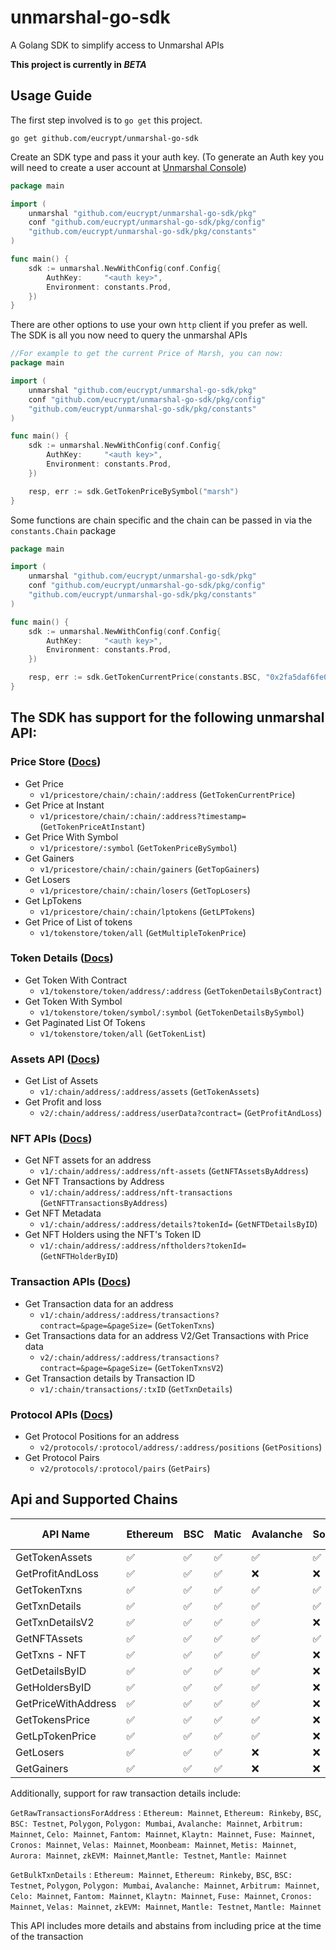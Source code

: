# unmarshal-go-sdk

A Golang SDK to simplify access to Unmarshal APIs

**This project is currently in *BETA***

## Usage Guide

The first step involved is to `go get` this project.

```shell
go get github.com/eucrypt/unmarshal-go-sdk
```

Create an SDK type and pass it your auth key. (To generate an Auth key you will need to create a user account
at [Unmarshal Console](https://console.unmarshal.io))

```go
package main

import (
	unmarshal "github.com/eucrypt/unmarshal-go-sdk/pkg"
	conf "github.com/eucrypt/unmarshal-go-sdk/pkg/config"
	"github.com/eucrypt/unmarshal-go-sdk/pkg/constants"
)

func main() {
	sdk := unmarshal.NewWithConfig(conf.Config{
		AuthKey:     "<auth key>",
		Environment: constants.Prod,
	})
}
```

There are other options to use your own `http` client if you prefer as well. The SDK is all you now need to query the
unmarshal APIs

```go
//For example to get the current Price of Marsh, you can now:
package main

import (
	unmarshal "github.com/eucrypt/unmarshal-go-sdk/pkg"
	conf "github.com/eucrypt/unmarshal-go-sdk/pkg/config"
	"github.com/eucrypt/unmarshal-go-sdk/pkg/constants"
)

func main() {
	sdk := unmarshal.NewWithConfig(conf.Config{
		AuthKey:     "<auth key>",
		Environment: constants.Prod,
	})

	resp, err := sdk.GetTokenPriceBySymbol("marsh")
}

```

Some functions are chain specific and the chain can be passed in via the `constants.Chain` package

```go
package main

import (
	unmarshal "github.com/eucrypt/unmarshal-go-sdk/pkg"
	conf "github.com/eucrypt/unmarshal-go-sdk/pkg/config"
	"github.com/eucrypt/unmarshal-go-sdk/pkg/constants"
)

func main() {
	sdk := unmarshal.NewWithConfig(conf.Config{
		AuthKey:     "<auth key>",
		Environment: constants.Prod,
	})

	resp, err := sdk.GetTokenCurrentPrice(constants.BSC, "0x2fa5daf6fe0708fbd63b1a7d1592577284f52256")
}

```

## The SDK has support for the following unmarshal API:

### Price Store ([Docs](https://docs.unmarshal.io/openapi/core/tag/Price-Store/))

- Get Price
    - `v1/pricestore/chain/:chain/:address` (`GetTokenCurrentPrice`)
- Get Price at Instant
    - `v1/pricestore/chain/:chain/:address?timestamp=` (`GetTokenPriceAtInstant`)
- Get Price With Symbol
    - `v1/pricestore/:symbol` (`GetTokenPriceBySymbol`)
- Get Gainers
    - `v1/pricestore/chain/:chain/gainers` (`GetTopGainers`)
- Get Losers
    - `v1/pricestore/chain/:chain/losers` (`GetTopLosers`)
- Get LpTokens
    - `v1/pricestore/chain/:chain/lptokens` (`GetLPTokens`)
- Get Price of List of tokens
    - `v1/tokenstore/token/all` (`GetMultipleTokenPrice`)

### Token Details ([Docs](https://docs.unmarshal.io/openapi/core/tag/Token-Store/))

- Get Token With Contract
    - `v1/tokenstore/token/address/:address` (`GetTokenDetailsByContract`)
- Get Token With Symbol
    - `v1/tokenstore/token/symbol/:symbol` (`GetTokenDetailsBySymbol`)
- Get Paginated List Of Tokens
    - `v1/tokenstore/token/all` (`GetTokenList`)

### Assets API ([Docs](https://docs.unmarshal.io/openapi/core/tag/Wallet-APIs/))

- Get List of Assets
    - `v1/:chain/address/:address/assets` (`GetTokenAssets`)
- Get Profit and loss
    - `v2/:chain/address/:address/userData?contract=` (`GetProfitAndLoss`)

### NFT APIs ([Docs](https://docs.unmarshal.io/openapi/core/tag/NFTs/))

- Get NFT assets for an address
    - `v1/:chain/address/:address/nft-assets` (`GetNFTAssetsByAddress`)
- Get NFT Transactions by Address
    - `v1/:chain/address/:address/nft-transactions` (`GetNFTTransactionsByAddress`)
- Get NFT Metadata
    - `v1/:chain/address/:address/details?tokenId=` (`GetNFTDetailsByID`)
- Get NFT Holders using the NFT's Token ID
    - `v1/:chain/address/:address/nftholders?tokenId=` (`GetNFTHolderByID`)

### Transaction APIs ([Docs](https://docs.unmarshal.io/openapi/core/tag/Wallet-APIs/#tag/Wallet-APIs/operation/transaction-history-v-1))

- Get Transaction data for an address
    - `v1/:chain/address/:address/transactions?contract=&page=&pageSize=` (`GetTokenTxns`)
- Get Transactions data for an address V2/Get Transactions with Price data
    - `v2/:chain/address/:address/transactions?contract=&page=&pageSize=` (`GetTokenTxnsV2`)
- Get Transaction details by Transaction ID
    - `v1/:chain/transactions/:txID` (`GetTxnDetails`)

### Protocol APIs ([Docs](https://docs.unmarshal.io/openapi/core/tag/Price-Store/#tag/Price-Store/operation/price-for-lp-tokens))

- Get Protocol Positions for an address
    - `v2/protocols/:protocol/address/:address/positions` (`GetPositions`)
- Get Protocol Pairs
    - `v2/protocols/:protocol/pairs` (`GetPairs`)

## Api and Supported Chains

<table>
  <thead>
    <tr>
      <th>API Name</th>
      <th>Ethereum</th>
      <th>BSC</th>
      <th>Matic</th>
      <th>Avalanche</th>
      <th>Solana</th>
      <th>XDC</th>
      <th>Zilliqa</th>
      <th>Huobi</th>
      <th>Arbitrum</th>
      <th>Celo</th>
      <th>Fantom</th>
      <th>Klaytn</th>
      <th>Fuse</th>
      <th>Cronos</th>
      <th>Velas</th>
      <th>Moonbeam</th>
      <th>Metis</th>
      <th>Aurora</th>
      <th>Matic Supernet</th>
      <th>zkEVM</th>
      <th>Mantle Testnet</th>
      <th>Mantle</th>
    </tr>
  </thead>
  <tbody>
    <tr>
      <td>GetTokenAssets</td>
      <td>✅</td>
      <td>✅</td>
      <td>✅</td>
      <td>✅</td>
      <td>✅</td>
      <td>✅</td>
      <td>✅</td>
      <td>✅</td>
      <td>✅</td>
      <td>✅</td>
      <td>✅</td>
      <td>✅</td>
      <td>✅</td>
      <td>✅</td>
      <td>✅</td>
      <td>✅</td>
      <td>✅</td>
      <td>✅</td>
      <td>✅</td>
      <td>✅</td>
      <td>✅</td>
      <td>✅</td>
    </tr>
    <tr>
      <td>GetProfitAndLoss</td>
      <td>✅</td>
      <td>✅</td>
      <td>✅</td>
      <td>❌</td>
      <td>❌</td>
      <td>❌</td>
      <td>❌</td>
      <td>❌</td>
      <td>✅</td>
      <td>❌</td>
      <td>❌</td>
      <td>❌</td>
      <td>❌</td>
      <td>❌</td>
      <td>❌</td>
      <td>❌</td>
      <td>❌</td>
      <td>❌</td>
      <td>❌</td>
      <td>❌</td>
      <td>❌</td>
      <td>❌</td>
    </tr>
    <tr>
      <td>GetTokenTxns</td>
      <td>✅</td>
      <td>✅</td>
      <td>✅</td>
      <td>✅</td>
      <td>✅</td>
      <td>✅</td>
      <td>✅</td>
      <td>❌</td>
      <td>✅</td>
      <td>✅</td>
      <td>✅</td>
      <td>✅</td>
      <td>✅</td>
      <td>✅</td>
      <td>✅</td>
      <td>✅</td>
      <td>✅</td>
      <td>✅</td>
      <td>✅</td>
      <td>✅</td>
      <td>✅</td>
      <td>✅</td>
    </tr>
    <tr>
      <td>GetTxnDetails</td>
      <td>✅</td>
      <td>✅</td>
      <td>✅</td>
      <td>✅</td>
      <td>✅</td>
      <td>✅</td>
      <td>❌</td>
      <td>❌</td>
      <td>✅</td>
      <td>✅</td>
      <td>✅</td>
      <td>✅</td>
      <td>✅</td>
      <td>✅</td>
      <td>✅</td>
      <td>✅</td>
      <td>✅</td>
      <td>✅</td>
      <td>✅</td>
      <td>✅</td>
      <td>✅</td>
      <td>✅</td>
    </tr>
    <tr>
      <td>GetTxnDetailsV2</td>
      <td>✅</td>
      <td>✅</td>
      <td>✅</td>
      <td>✅</td>
      <td>❌</td>
      <td>✅</td>
      <td>❌</td>
      <td>❌</td>
      <td>✅</td>
      <td>✅</td>
      <td>✅</td>
      <td>✅</td>
      <td>✅</td>
      <td>✅</td>
      <td>✅</td>
      <td>✅</td>
      <td>✅</td>
      <td>✅</td>
      <td>✅</td>
      <td>✅</td>
      <td>✅</td>
      <td>✅</td>
    </tr>
    <tr>
      <td>GetNFTAssets</td>
      <td>✅</td>
      <td>✅</td>
      <td>✅</td>
      <td>✅</td>
      <td>✅</td>
      <td>❌</td>
      <td>❌</td>
      <td>❌</td>
      <td>❌</td>
      <td>❌</td>
      <td>❌</td>
      <td>✅</td>
      <td>✅</td>
      <td>✅</td>
      <td>✅</td>
      <td>❌</td>
      <td>❌</td>
      <td>❌</td>
      <td>❌</td>
      <td>❌</td>
      <td>❌</td>
      <td>❌</td>
    </tr>
    <tr>
      <td>GetTxns - NFT</td>
      <td>✅</td>
      <td>✅</td>
      <td>✅</td>
      <td>✅</td>
      <td>❌</td>
      <td>❌</td>
      <td>❌</td>
      <td>❌</td>
      <td>❌</td>
      <td>❌</td>
      <td>❌</td>
      <td>✅</td>
      <td>✅</td>
      <td>✅</td>
      <td>✅</td>
      <td>❌</td>
      <td>❌</td>
      <td>❌</td>
      <td>✅</td>
      <td>❌</td>
      <td>❌</td>
      <td>❌</td>
    </tr>
    <tr>
      <td>GetDetailsByID</td>
      <td>✅</td>
      <td>✅</td>
      <td>✅</td>
      <td>✅</td>
      <td>❌</td>
      <td>❌</td>
      <td>❌</td>
      <td>❌</td>
      <td>❌</td>
      <td>❌</td>
      <td>❌</td>
      <td>✅</td>
      <td>✅</td>
      <td>✅</td>
      <td>✅</td>
      <td>❌</td>
      <td>❌</td>
      <td>❌</td>
      <td>✅</td>
      <td>❌</td>
      <td>❌</td>
      <td>❌</td>
    </tr>
    <tr>
      <td>GetHoldersByID</td>
      <td>✅</td>
      <td>✅</td>
      <td>✅</td>
      <td>✅</td>
      <td>❌</td>
      <td>❌</td>
      <td>❌</td>
      <td>❌</td>
      <td>❌</td>
      <td>❌</td>
      <td>❌</td>
      <td>✅</td>
      <td>✅</td>
      <td>✅</td>
      <td>✅</td>
      <td>❌</td>
      <td>❌</td>
      <td>❌</td>
      <td>❌</td>
      <td>❌</td>
      <td>❌</td>
      <td>❌</td>
    </tr>
    <tr>
      <td>GetPriceWithAddress</td>
      <td>✅</td>
      <td>✅</td>
      <td>✅</td>
      <td>✅</td>
      <td>❌</td>
      <td>❌</td>
      <td>❌</td>
      <td>❌</td>
      <td>✅</td>
      <td>❌</td>
      <td>❌</td>
      <td>❌</td>
      <td>❌</td>
      <td>❌</td>
      <td>❌</td>
      <td>❌</td>
      <td>❌</td>
      <td>❌</td>
      <td>❌</td>
      <td>❌</td>
      <td>❌</td>
      <td>❌</td>
    </tr> 
    <tr>
      <td>GetTokensPrice</td>
      <td>✅</td>
      <td>✅</td>
      <td>✅</td>
      <td>✅</td>
      <td>❌</td>
      <td>❌</td>
      <td>❌</td>
      <td>❌</td>
      <td>✅</td>
      <td>❌</td>
      <td>❌</td>
      <td>❌</td>
      <td>❌</td>
      <td>❌</td>
      <td>❌</td>
      <td>❌</td>
      <td>❌</td>
      <td>❌</td>
      <td>❌</td>
      <td>❌</td>
      <td>❌</td>
      <td>❌</td>
    </tr>
    <tr>
      <td>GetLpTokenPrice</td>
      <td>✅</td>
      <td>✅</td>
      <td>✅</td>
      <td>✅</td>
      <td>❌</td>
      <td>❌</td>
      <td>❌</td>
      <td>❌</td>
      <td>✅</td>
      <td>❌</td>
      <td>❌</td>
      <td>❌</td>
      <td>❌</td>
      <td>❌</td>
      <td>❌</td>
      <td>❌</td>
      <td>❌</td>
      <td>❌</td>
      <td>❌</td>
      <td>❌</td>
      <td>❌</td>
      <td>❌</td>
    </tr>
    <tr>
      <td>GetLosers</td>
      <td>✅</td>
      <td>✅</td>
      <td>✅</td>
      <td>❌</td>
      <td>❌</td>
      <td>❌</td>
      <td>❌</td>
      <td>❌</td>
      <td>✅</td>
      <td>❌</td>
      <td>❌</td>
      <td>❌</td>
      <td>❌</td>
      <td>❌</td>
      <td>❌</td>
      <td>❌</td>
      <td>❌</td>
      <td>❌</td>
      <td>❌</td>
      <td>❌</td>
      <td>❌</td>
      <td>❌</td>
    </tr>
    <tr>
      <td>GetGainers</td>
      <td>✅</td>
      <td>✅</td>
      <td>✅</td>
      <td>❌</td>
      <td>❌</td>
      <td>❌</td>
      <td>❌</td>
      <td>❌</td>
      <td>✅</td>
      <td>❌</td>
      <td>❌</td>
      <td>❌</td>
      <td>❌</td>
      <td>❌</td>
      <td>❌</td>
      <td>❌</td>
      <td>❌</td>
      <td>❌</td>
      <td>❌</td>
      <td>❌</td>
      <td>❌</td>
      <td>❌</td>
    </tr>
  </tbody>
</table>

Additionally, support for raw transaction details include:

`GetRawTransactionsForAddress` : `Ethereum: Mainnet`, `Ethereum: Rinkeby`, `BSC`, `BSC: Testnet`, `Polygon`,
`Polygon: Mumbai`, `Avalanche: Mainnet`, `Arbitrum: Mainnet`, `Celo: Mainnet`, `Fantom: Mainnet`, `Klaytn: Mainnet`,
`Fuse: Mainnet`, `Cronos: Mainnet`, `Velas: Mainnet`, `Moonbeam: Mainnet`, `Metis: Mainnet`, `Aurora: Mainnet`, 
`zkEVM: Mainnet`,`Mantle: Testnet`, `Mantle: Mainnet`

`GetBulkTxnDetails` : `Ethereum: Mainnet`, `Ethereum: Rinkeby`, `BSC`, `BSC: Testnet`, `Polygon`,
`Polygon: Mumbai`, `Avalanche: Mainnet`, `Arbitrum: Mainnet`, `Celo: Mainnet`, `Fantom: Mainnet`, `Klaytn: Mainnet`,
`Fuse: Mainnet`, `Cronos: Mainnet`, `Velas: Mainnet`, `zkEVM: Mainnet`, `Mantle: Testnet`, `Mantle: Mainnet`

This API includes more details and abstains from including price at the time of the transaction

